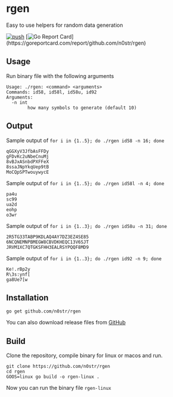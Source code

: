 rgen
==========

Easy to use helpers for random data generation

[![push](https://github.com/n0str/rgen/workflows/push/badge.svg?branch=master&event=push)](https://github.com/n0str/rgen/actions)
[![Go Report Card](https://goreportcard.com/badge/github.com/n0str/rgen?)](https://goreportcard.com/report/github.com/n0str/rgen)

Usage
-----

Run binary file with the following arguments

```
Usage: ./rgen: <command> <arguments>
Commands: id58, id58l, id58u, id92
Arguments:
  -n int
        how many symbols to generate (default 10)
```

Output
-----

Sample output of `for i in {1..5}; do ./rgen id58 -n 16; done`
```
qGGXyV3JfbAsFFDy
gFDvKc2uNbeCnuMj
8vBJxASnbdPXFFeX
8ssaJNpYkqUep9tB
MoCQpSPTwouywycE
```

Sample output of `for i in {1..5}; do ./rgen id58l -n 4; done`
```
pa4u
sc99
ua2d
eohp
o3wr
```

Sample output of `for i in {1..3}; do ./rgen id58u -n 31; done`
```
2R5TG33TABP9KDLAQ4AY7DZ3EZ4SE85
6NCQNEMNPBMEGW8CBVDKHEQC13V6SJT
JRVM1XC7QTGKSFHH3EALRSYPQQF8MD9
```

Sample output of `for i in {1..3}; do ./rgen id92 -n 9; done`
```
Ke!.rBp2y
R\3s:ynf[
ga8Ue7[w
```

Installation
-----

```
go get github.com/n0str/rgen
```

You can also download release files from [GitHub](https://github.com/n0str/rgen/releases/tag/v1.1)

Build
-----

Clone the repository, compile binary for linux or macos and run.

```
git clone https://github.com/n0str/rgen
cd rgen
GOOS=linux go build -o rgen-linux .
```

Now you can run the binary file `rgen-linux`